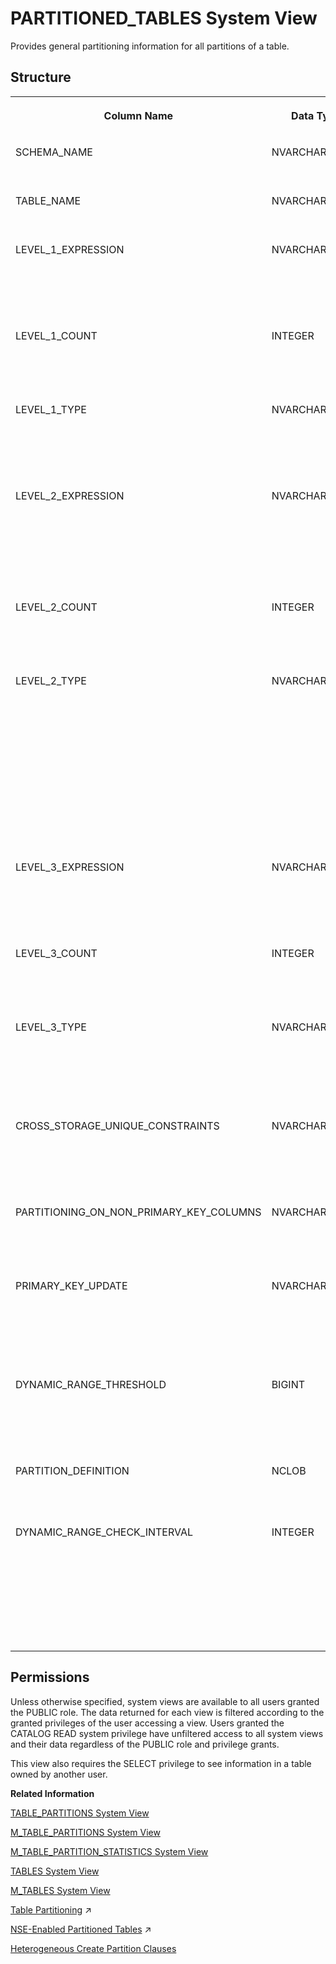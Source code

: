 <!-- loiocdd43294c8a74652b4b6246272db7939 -->

# PARTITIONED\_TABLES System View

Provides general partitioning information for all partitions of a table.



## Structure


<table>
<tr>
<th valign="top">

Column Name

</th>
<th valign="top">

Data Type

</th>
<th valign="top">

Description

</th>
</tr>
<tr>
<td valign="top">

SCHEMA\_NAME

</td>
<td valign="top">

NVARCHAR\(256\)

</td>
<td valign="top">

Displays the schema name.

</td>
</tr>
<tr>
<td valign="top">

TABLE\_NAME

</td>
<td valign="top">

NVARCHAR\(256\)

</td>
<td valign="top">

Displays the table name.

</td>
</tr>
<tr>
<td valign="top">

LEVEL\_1\_EXPRESSION

</td>
<td valign="top">

NVARCHAR\(5000\)

</td>
<td valign="top">

Displays the partitioning expression for first-level partitions.

</td>
</tr>
<tr>
<td valign="top">

LEVEL\_1\_COUNT

</td>
<td valign="top">

INTEGER

</td>
<td valign="top">

Displays the total number of partitions at the first level.

</td>
</tr>
<tr>
<td valign="top">

LEVEL\_1\_TYPE

</td>
<td valign="top">

NVARCHAR\(16\)

</td>
<td valign="top">

Displays the partitioning type at the first level: HASH, RANGE, ROUNDROBIN.

</td>
</tr>
<tr>
<td valign="top">

LEVEL\_2\_EXPRESSION

</td>
<td valign="top">

NVARCHAR\(5000\)

</td>
<td valign="top">

Displays the partitioning expression for second-level partitions \(first-level subpartitions\).

</td>
</tr>
<tr>
<td valign="top">

LEVEL\_2\_COUNT

</td>
<td valign="top">

INTEGER

</td>
<td valign="top">

Displays the total number of partitions at the second level.

</td>
</tr>
<tr>
<td valign="top">

LEVEL\_2\_TYPE

</td>
<td valign="top">

NVARCHAR\(16\)

</td>
<td valign="top">

Displays the partitioning type at the second level \(first-level subpartition\): HASH, RANGE, or RANGE HETEROGENEOUS. Heterogeneous indicates an unbalanced partitioning scheme.

</td>
</tr>
<tr>
<td valign="top">

LEVEL\_3\_EXPRESSION

</td>
<td valign="top">

NVARCHAR\(5000\)

</td>
<td valign="top">

Displays the partitioning expression for third-level partitions.

</td>
</tr>
<tr>
<td valign="top">

LEVEL\_3\_COUNT

</td>
<td valign="top">

INTEGER

</td>
<td valign="top">

Displays the total number of partitions at the third level.

</td>
</tr>
<tr>
<td valign="top">

LEVEL\_3\_TYPE

</td>
<td valign="top">

NVARCHAR\(16\)

</td>
<td valign="top">

Displays the partitioning type at the third level \(second-level subpartition\): HASH or RANGE.

</td>
</tr>
<tr>
<td valign="top">

CROSS\_STORAGE\_UNIQUE\_CONSTRAINTS

</td>
<td valign="top">

NVARCHAR\(5\)

</td>
<td valign="top">

Displays whether constraint checking is done across stores: TRUE/FALSE.

</td>
</tr>
<tr>
<td valign="top">

PARTITIONING\_ON\_NON\_PRIMARY\_KEY\_COLUMNS

</td>
<td valign="top">

NVARCHAR\(5\)

</td>
<td valign="top">

Displays whether partitioning is on a non-primary key: TRUE/FALSE.

</td>
</tr>
<tr>
<td valign="top">

PRIMARY\_KEY\_UPDATE

</td>
<td valign="top">

NVARCHAR\(5\)

</td>
<td valign="top">

Displays whether UPDATE statements are allowed on primary key columns: TRUE/FALSE.

</td>
</tr>
<tr>
<td valign="top">

DYNAMIC\_RANGE\_THRESHOLD

</td>
<td valign="top">

BIGINT

</td>
<td valign="top">

Displays the threshold after which a new partition is created dynamically.

</td>
</tr>
<tr>
<td valign="top">

PARTITION\_DEFINITION

</td>
<td valign="top">

NCLOB

</td>
<td valign="top">

Displays the PARTITION BY clause.

</td>
</tr>
<tr>
<td valign="top">

DYNAMIC\_RANGE\_CHECK\_INTERVAL

</td>
<td valign="top">

INTEGER

</td>
<td valign="top">

Displays the frequency in minutes of the dynamic range check. Valid values are: 1-1440000, 0 \(disabled\), NULL \(not set, uses default of 900\).

</td>
</tr>
</table>



<a name="loiocdd43294c8a74652b4b6246272db7939__section_fvk_dv1_x2b"/>

## Permissions

Unless otherwise specified, system views are available to all users granted the PUBLIC role. The data returned for each view is filtered according to the granted privileges of the user accessing a view. Users granted the CATALOG READ system privilege have unfiltered access to all system views and their data regardless of the PUBLIC role and privilege grants.

This view also requires the SELECT privilege to see information in a table owned by another user.

**Related Information**  


[TABLE\_PARTITIONS System View](table-partitions-system-view-c81d9be.md "Partition-specific information for partitioned tables.")

[M\_TABLE\_PARTITIONS System View](../022-Monitoring-Views/m-table-partitions-system-view-6e81917.md "Provides information regarding partition-specific memory and disk usage for partitioned tables.")

[M\_TABLE\_PARTITION\_STATISTICS System View](../022-Monitoring-Views/m-table-partition-statistics-system-view-b825ba5.md "Returns the table partition runtime statistics for column store partition tables only. This view is empty if the partition_statistics_select_enabled property in the indexserver.ini configuration file is disabled.")

[TABLES System View](tables-system-view-2101973.md "Provides information about tables in the database.")

[M\_TABLES System View](../022-Monitoring-Views/m-tables-system-view-20c7689.md "Provides information on row and column tables.")

[Table Partitioning](https://help.sap.com/viewer/f9c5015e72e04fffa14d7d4f7267d897/2024_3_QRC/en-US/c2ea130bbb571014b024ffeda5090764.html "The partitioning feature of the SAP HANA database splits column-store tables horizontally into disjunctive sub-tables or partitions. In this way, large tables can be broken down into smaller, more manageable parts. Partitioning is typically used in multiple-host systems, but it may also be beneficial in single-host systems.") :arrow_upper_right:

[NSE-Enabled Partitioned Tables](https://help.sap.com/viewer/f9c5015e72e04fffa14d7d4f7267d897/2024_3_QRC/en-US/322bb45b63fd4d3c90ca4baf5e7558df.html "For SAP HANA NSE tables, partitioning can be heterogeneous or non-heterogenous. However, partition load unit can be set only for heterogeneous partitioning. This scenario describes a sequence of steps creating a page-loadable, partitioned table and then altering its load unit.") :arrow_upper_right:

[Heterogeneous Create Partition Clauses](../../010-SQL-Reference/012-SQL-Statements/heterogeneous-create-partition-clauses-d496e58.md "Defines the various partitioning clauses available for heterogeneous partitions when creating a new table.")

